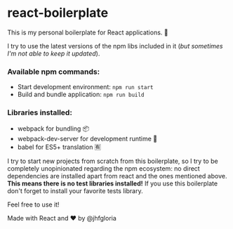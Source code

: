 # react-boilerplate
This is my personal boilerplate for React applications. 🚀

I try to use the latest versions of the npm libs included in it (_but sometimes I'm not able to keep it updated_).

### Available npm commands:
- Start development environment: `npm run start`
- Build and bundle application: `npm run build`

### Libraries installed:
- webpack for bundling 📦
- webpack-dev-server for development runtime 🚀
- babel for ES5+ translation 🈶

I try to start new projects from scratch from this boilerplate, so I try to be completely unopinionated regarding the npm ecosystem: no direct dependencies are installed apart from react and the ones mentioned above. **This means there is no test libraries installed!** If you use this boilerplate don't forget to install your favorite tests library.

Feel free to use it! 

Made with React and ❤️ by @jhfgloria